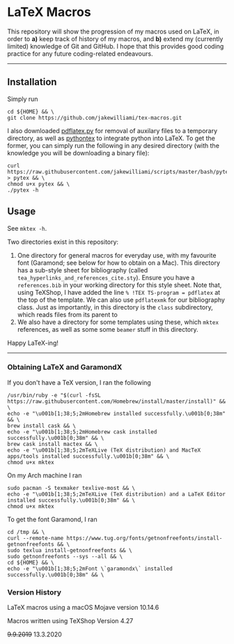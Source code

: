 # LaTeX Macros

This repository will show the progression of my macros used on LaTeX, in order to **a)** keep track of history of my macros, and **b)** extend my (currently limited) knowledge of Git and GitHub.  I hope that this provides good coding practice for any future coding-related endeavours.

---

## Installation
Simply run
```
cd ${HOME} && \
git clone https://github.com/jakewilliami/tex-macros.git
```

I also downloaded [pdflatex.py](https://github.com/marcuswhybrow/texshop-pdflatex) for removal of auxilary files to a temporary directory, as well as [pythontex](https://github.com/gpoore/pythontex/) to integrate python into LaTeX.  To get the former, you can simply run the following in any desired directory (with the knowledge you will be downloading a binary file):
```
curl https://raw.githubusercontent.com/jakewilliami/scripts/master/bash/pytex > pytex && \
chmod u+x pytex && \
./pytex -h
```


## Usage
See `mktex -h`.

Two directories exist in this repository:

1) One directory for general macros for everyday use, with my favourite font (Garamond; see below for how to obtain on a Mac).  This directory has a sub-style sheet for bibliography (called `tea_hyperlinks_and_references_cite.sty`).  Ensure you have a `references.bib` in your working directory for this style sheet.  Note that, using TeXShop, I have added the line `% !TEX TS-program = pdflatex` at the top of the template.  We can also use `pdflatexmk` for our bibliography class.  Just as importantly, in this directory is the `class` subdirectory, which reads files from its parent to
2) We also have a directory for some templates using these, which `mktex` references, as well as some some `beamer` stuff in this directory.

Happy LaTeX-ing!

---

### Obtaining LaTeX and GaramondX

If you don't have a TeX version, I ran the following
```
/usr/bin/ruby -e "$(curl -fsSL https://raw.githubusercontent.com/Homebrew/install/master/install)" && \
echo -e "\u001b[1;38;5;2mHomebrew installed successfully.\u001b[0;38m" && \
brew install cask && \
echo -e "\u001b[1;38;5;2mHomebrew cask installed successfully.\u001b[0;38m" && \
brew cask install mactex && \
echo -e "\u001b[1;38;5;2mTeXLive (TeX distribution) and MacTeX apps/tools installed successfully.\u001b[0;38m" && \
chmod u+x mktex
```

On my Arch machine I ran
```
sudo pacman -S texmaker texlive-most && \
echo -e "\u001b[1;38;5;2mTeXLive (TeX distribution) and a LaTeX Editor installed successfully.\u001b[0;38m" && \
chmod u+x mktex
```

To get the font Garamond, I ran
```
cd /tmp && \
curl --remote-name https://www.tug.org/fonts/getnonfreefonts/install-getnonfreefonts && \
sudo texlua install-getnonfreefonts && \
sudo getnonfreefonts --sys --all && \
cd ${HOME} && \
echo -e "\u001b[1;38;5;2mFont \`garamondx\` installed successfully.\u001b[0;38m" && \
```

### Version History

LaTeX macros using a macOS Mojave version 10.14.6 

Macros written using TeXShop Version 4.27

~~9.9.2019~~ 13.3.2020
